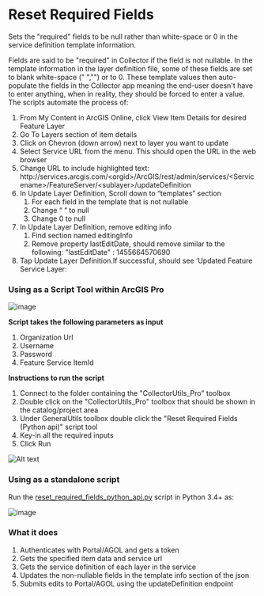 # Reset Required Fields
Sets the "required" fields to be null rather than white-space or 0 in the service definition template information.

Fields are said to be "required" in Collector if the field is not nullable. In the template information in the layer definition file, some of these fields are set to blank white-space (" ","") or to 0. These template values then auto-populate the fields in the Collector app meaning the end-user doesn't have to enter anything, when in reality, they should be forced to enter a value. The scripts automate the process of:

1. From My Content in ArcGIS Online, click View Item Details for desired Feature Layer
2. Go To Layers section of item details
3. Click on Chevron (down arrow) next to layer you want to update
4. Select Service URL from the menu. This should open the URL in the web browser
5. Change URL to include highlighted text: http\://services.arcgis.com/\<orgid\>/ArcGIS/rest/admin/services/\<Servicename\>/FeatureServer/\<sublayer\>/updateDefinition
6. In Update Layer Definition, Scroll down to “templates” section
    1. For each field in the template that is not nullable
    2. Change “ “ to null
    3. Change 0 to null
7. In Update Layer Definition, remove editing info
    1. Find section named editingInfo
    2. Remove property lastEditDate, should remove similar to the following: "lastEditDate" : 1455664570690
8. Tap Update Layer Definition.If successful, should see ‘Updated Feature Service Layer:

### Using as a Script Tool within ArcGIS Pro

![image](https://user-images.githubusercontent.com/26557666/38632020-4d8b5f12-3d70-11e8-8b6a-2ad4c18fd7f9.png)


**Script takes the following parameters as input**
1. Organization Url
2. Username 
3. Password
4. Feature Service ItemId

**Instructions to run the script**
1. Connect to the folder containing the "CollectorUtils_Pro" toolbox
2. Double click on the "CollectorUtils_Pro" toolbox that should be shown in the catalog/project area
3. Under GeneralUtils toolbox double click the "Reset Required Fields (Python api)" script tool
4. Key-in all the required inputs    
5. Click Run

![Alt text](/images/ResetRequiredFields_interface.JPG "Interface")

### Using as a standalone script
Run the [reset_required_fields_python_api.py](reset_required_fields_python_api.py) script in Python 3.4+ as:

![image](https://user-images.githubusercontent.com/26557666/38633594-115d5a9a-3d75-11e8-80cd-8b8729d48bd1.png)


### What it does
1. Authenticates with Portal/AGOL and gets a token
2. Gets the specified item data and service url
3. Gets the service definition of each layer in the service
4. Updates the non-nullable fields in the template info section of the json
5. Submits edits to Portal/AGOL using the updateDefinition endpoint
